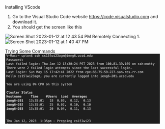 Installing VScode
1. Go to the Visual Studio Code website <https://code.visualstudio.com> and download it.
2. You should get the screen like this

<img width="1440" alt="Screen Shot 2023-01-12 at 12 43 54 PM" src="https://user-images.githubusercontent.com/122571184/212805919-2d849298-94ba-480a-a4a0-adabe89b4653.png">
Remotely Connecting
1. <https://sdacs.ucsd.edu/~icc/index.php>
<img width="701" alt="Screen Shot 2023-01-12 at 1 40 47 PM" src="https://user-images.githubusercontent.com/122571184/212805917-80a81390-ad6f-4f69-9edb-14770fc5946e.png">

Trying Some Commands
![Image](https://github.com/whc004/cse15l-lab-reports/blob/37758d5e45221576f1c841e2f3f53d685a7ea7e1/Screen%20Shot%202023-01-12%20at%201.40.47%20PM.png)
